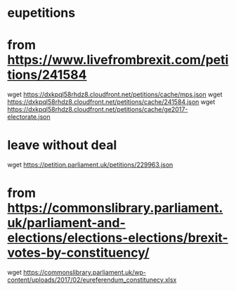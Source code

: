 # eupetitions

# from https://www.livefrombrexit.com/petitions/241584
wget https://dxkpql58rhdz8.cloudfront.net/petitions/cache/mps.json
wget https://dxkpql58rhdz8.cloudfront.net/petitions/cache/241584.json
wget https://dxkpql58rhdz8.cloudfront.net/petitions/cache/ge2017-electorate.json
# leave without deal
wget https://petition.parliament.uk/petitions/229963.json
# from https://commonslibrary.parliament.uk/parliament-and-elections/elections-elections/brexit-votes-by-constituency/
wget https://commonslibrary.parliament.uk/wp-content/uploads/2017/02/eureferendum_constitunecy.xlsx
